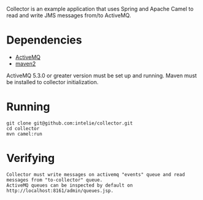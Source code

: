 

Collector is an example application that uses Spring and Apache Camel to read and write JMS messages from/to ActiveMQ.

Dependencies
============
- [ActiveMQ](http://activemq.apache.org/)
- [maven2](http://maven.apache.org/)

ActiveMQ 5.3.0 or greater version must be set up and running.
Maven must be installed to collector initialization.

Running
=======

	git clone git@github.com:intelie/collector.git
	cd collector
	mvn camel:run

Verifying
=========

	Collector must write messages on activemq "events" queue and read messages from "to-collector" queue.
	ActiveMQ queues can be inspected by default on http://localhost:8161/admin/queues.jsp.


